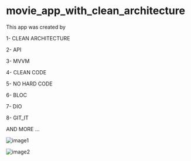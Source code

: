 # movie_app_with_clean_architecture
This app was created by

1- CLEAN ARCHITECTURE

2- API

3- MVVM

4- CLEAN CODE

5- NO HARD CODE

6- BLOC

7- DIO

8- GIT_IT

AND MORE ...

![image1](https://user-images.githubusercontent.com/103148256/190857381-86e3ce88-4372-4861-a936-7d7d1dc9d85c.png)

![image2](https://user-images.githubusercontent.com/103148256/190857394-675e5868-ef38-4234-8093-1a70528b705b.png)

